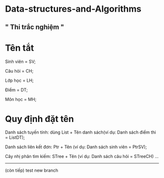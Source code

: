 # Data-structures-and-Algorithms

" Thi trắc nghiệm "
-------------------------------------------

# Tên tắt
Sinh viên = SV;

Câu hỏi   = CH;

Lớp học   = LH;

Điểm      = DT;

Môn học   = MH;

# Quy định đặt tên
Danh sách tuyến tính: dùng List + Tên danh sách(ví dụ: Danh sách điểm thi = ListDT);

Danh sách liên kết đơn: Ptr + Tên (ví dụ: Danh sách sinh viên = PtrSV);

Cây nhị phân tìm kiếm: STree + Tên (ví dụ: Danh sách câu hỏi = STreeCH)
...

------------------------------------------

(còn tiếp)
test new branch